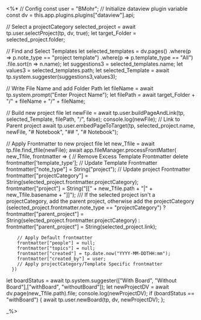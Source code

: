<%*
// Config
const user = "BMohr";
// Initialize dataview plugin variable
const dv = this.app.plugins.plugins["dataview"].api;

// Select a projectCategory
selected_project = await tp.user.selectProject(tp, dv, true);
let target_Folder = selected_project.folder;

// Find and Select Templates
let selected_templates = dv.pages()
	.where(p => p.note_type == "project template")
	.where(p => p.template_type == "All")
	.file.sort(n => n.name);
let suggestions3 = selected_templates.name;
let values3 = selected_templates.path;
let selected_Template = await tp.system.suggester(suggestions3,values3);	

// Write File Name and add Folder Path
let fileName = await tp.system.prompt("Enter Project Name");
let filePath = await target_Folder + "/" + fileName + "/" + fileName;

// Build new project file
let newFile = await tp.user.buildPageAndLink(tp, selected_Template, filePath, "/", false); 
console.log(newFile);
// Link to Parent project
await tp.user.embedPageToTarget(tp, selected_project.name, newFile, "# Notebook", "## ", "# Notebook");

// Apply Frontmatter to new project file
let new_Tfile = await tp.file.find_tfile(newFile);
await app.fileManager.processFrontMatter(
      new_Tfile,
      frontmatter => {
		// Remove Excess Template Frontmatter
		delete frontmatter['template_type'];
		// Update Template Frontmatter
		frontmatter["note_type"] = String("project");
		// Update project Frontmatter
		frontmatter["projectCategory"] = String(selected_project.frontmatter.projectCategory);	
		frontmatter["project"] = String("[[" + new_Tfile.path + "|" + new_Tfile.basename + "]]");
		/// If the selected project isn't a projectCategory, add the parent project, otherwise add the projectCategory
		(selected_project.frontmatter.note_type == "projectCategory") ? frontmatter["parent_project"] = String(selected_project.frontmatter.projectCategory) : frontmatter["parent_project"] = String(selected_project.link);

        // Apply Default frontmatter
		frontmatter["people"] = null;
        frontmatter["topics"] = null;
        frontmatter["created"] = tp.date.now("YYYY-MM-DDTHH:mm");
        frontmatter["created_by"] = user; 
        // Apply projectCategory/Template Specific frontmatter
      })

let boardStatus = await tp.system.suggester(["With Board", "Without Board"],["withBoard", "withoutBoard"]);
let newProjectDV = await dv.page(new_Tfile.path).file;
console.log(newProjectDV);
if (boardStatus == "withBoard") {
await tp.user.newBoard(tp, dv, newProjectDV);
};

_%>


